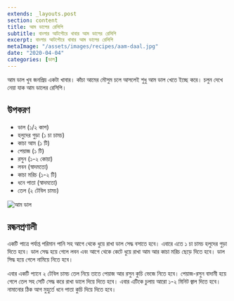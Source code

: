 ```yaml
---
extends: _layouts.post
section: content
title: আম ডালের রেসিপি
subtitle: বাংলার আটপৌরে খাবার আম ডালের রেসিপি
excerpt: বাংলার আটপৌরে খাবার আম ডালের রেসিপি
metaImage: "/assets/images/recipes/aam-daal.jpg"
date: "2020-04-04"
categories: [ডাল]
---
```


আম ডাল খুব জনপ্রিয় একটা খাবার। কাঁচা আমের মৌসুম চলে আসলেই শুধু আম ডাল খেতে ইচ্ছে করে। চলুন দেখে
নেয়া যাক আম ডালের রেসিপি।

## উপকরণ

- ডাল (১/২ কাপ)
- হলুদের গুড়া (১ চা চামচ)
- কাচা আম (১ টি)
- পেয়াজ (১ টি)
- রসুন (১-২ কোয়া)
- লবন (স্বাদমতো)
- কাচা মরিচ (১-২ টি)
- ধনে পাতা (স্বাদমতো)
- তেল (২ টেবিল চামচ)

![আম ডাল](/assets/images/recipes/aam-daal.jpg)

## রন্ধনপ্রণালী

একটি পাত্রে পর্যাপ্ত পরিমান পানি সহ আগে থেকে ধুয়ে রাখা ডাল সেদ্ধ বসাতে হবে। এবারে এতে ১ চা চামচ হলুদের
গুড়া দিতে হবে। ডাল সেদ্ধ হয়ে গেলে লবন এবং আগে থেকে কেটে ধুয়ে রাখা আম আর কাচা মরিচ ছেড়ে দিতে হবে।
ডাল সিদ্ধ হয়ে গেলে নামিয়ে নিতে হবে।

এবার একটি প্যানে ২ টেবিল চামচ তেল নিয়ে তাতে পেয়াজ আর রসুন কুচি ভেজে নিতে হবে। পেয়াজ-রসুন বাদামী হয়ে
গেলে তেল সহ সেটি সেদ্ধ করে রাখা ডালে দিয়ে দিতে হবে। এবার এটিকে চুলায় আরো ১-২ মিনিট জ্বাল দিতে হবে।
নামানোর ঠিক আগ মুহুর্তে ধনে পাতা কুচি দিয়ে দিতে হবে।
